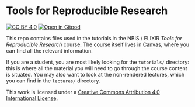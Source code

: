 # Tools for Reproducible Research

[![CC BY 4.0][cc-by-shield]][cc-by] [![Open in Gitpod](https://gitpod.io/button/open-in-gitpod.svg)][gitpod]

This repo contains files used in the tutorials in the NBIS / ELIXIR *Tools for
Reproducible Research* course. The course itself lives in [Canvas](https://uppsala.instructure.com/courses),
where you can find all the relevant information.

If you are a student, you are most likely looking for the `tutorials/`
directory: this is where all the material you will need to go through the
course content is situated. You may also want to look at the non-rendered
lectures, which you can find in the `lectures/` directory.

This work is licensed under a [Creative Commons Attribution 4.0 International License][cc-by].

[cc-by]: http://creativecommons.org/licenses/by/4.0/
[cc-by-shield]: https://img.shields.io/badge/License-CC%20BY%204.0-lightgrey.svg
[gitpod]: https://gitpod.io/#https://github.com/NBISweden/workshop-reproducible-research
